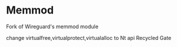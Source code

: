 Memmod
=======

Fork of Wireguard's memmod module

change virtualfree,virtualprotect,virtualalloc to Nt api Recycled Gate
